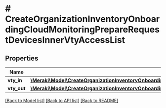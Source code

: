 # # CreateOrganizationInventoryOnboardingCloudMonitoringPrepareRequestDevicesInnerVtyAccessList

## Properties

Name | Type | Description | Notes
------------ | ------------- | ------------- | -------------
**vty_in** | [**\Meraki\Model\CreateOrganizationInventoryOnboardingCloudMonitoringPrepareRequestDevicesInnerVtyAccessListVtyIn**](CreateOrganizationInventoryOnboardingCloudMonitoringPrepareRequestDevicesInnerVtyAccessListVtyIn.md) |  | [optional]
**vty_out** | [**\Meraki\Model\CreateOrganizationInventoryOnboardingCloudMonitoringPrepareRequestDevicesInnerVtyAccessListVtyOut**](CreateOrganizationInventoryOnboardingCloudMonitoringPrepareRequestDevicesInnerVtyAccessListVtyOut.md) |  | [optional]

[[Back to Model list]](../../README.md#models) [[Back to API list]](../../README.md#endpoints) [[Back to README]](../../README.md)
